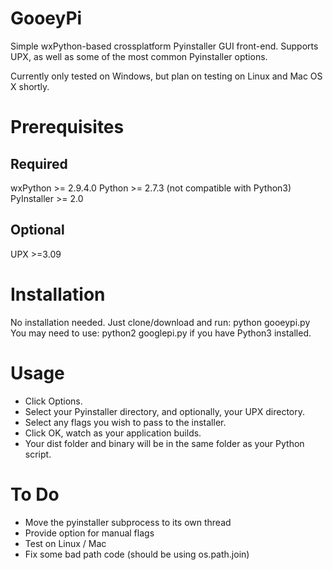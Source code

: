 GooeyPi
=======
Simple wxPython-based crossplatform Pyinstaller GUI front-end. Supports UPX, as well as some of the most common Pyinstaller options.

Currently only tested on Windows, but plan on testing on Linux and Mac OS X shortly.


Prerequisites
=============
Required
--------
wxPython >= 2.9.4.0
Python >= 2.7.3 (not compatible with Python3)
PyInstaller >= 2.0

Optional
--------
UPX >=3.09


Installation
============
No installation needed. Just clone/download and run: python gooeypi.py
You may need to use: python2 googlepi.py if you have Python3 installed. 

Usage
=====
- Click Options.
- Select your Pyinstaller directory, and optionally, your UPX directory.
- Select any flags you wish to pass to the installer. 
- Click OK, watch as your application builds. 
- Your dist folder and binary will be in the same folder as your Python script.

To Do
=====
- Move the pyinstaller subprocess to its own thread
- Provide option for manual flags
- Test on Linux / Mac
- Fix some bad path code (should be using os.path.join)
